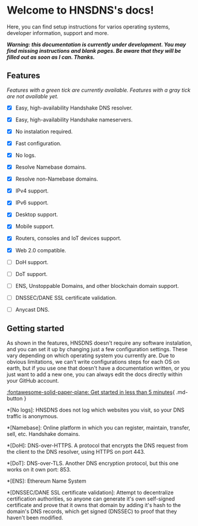 # Welcome to HNSDNS's docs!

Here, you can find setup instructions for varios operating systems, developer information, support and more.

***Warning: this documentation is currently under development. You may find missing instructions and blank pages. Be aware that they will be filled out as soon as I can. Thanks.***

## Features

*Features with a green tick are currently available. Features with a gray tick are not available yet.*

- [x] Easy, high-availability Handshake DNS resolver.

- [x] Easy, high-availability Handshake nameservers.

- [x] No instalation required.

- [x] Fast configuration.

- [x] No logs.

- [x] Resolve Namebase domains.

- [x] Resolve non-Namebase domains.

- [x] IPv4 support.

- [x] IPv6 support.

- [x] Desktop support.

- [x] Mobile support.

- [x] Routers, consoles and IoT devices support.

- [x] Web 2.0 compatible.

- [ ] DoH support.

- [ ] DoT support.

- [ ] ENS, Unstoppable Domains, and other blockchain domain support.

- [ ] DNSSEC/DANE SSL certificate validation.

- [ ] Anycast DNS.

## Getting started

As shown in the features, HNSDNS doesn't require any software instalation, and you can set it up by changing just a few configuration settings. These vary depending on which operating system you currently are. Due to obvious limitations, we can't write configurations steps for each OS on earth, but if you use one that doesn't have a documentation written, or you just want to add a new one, you can always edit the docs directly within your GitHub account.

[:fontawesome-solid-paper-plane: Get started in less than 5 minutes](/getting-started/){ .md-button }

<!-- Reference -->

*[No logs]: HNSDNS does not log which websites you visit, so your DNS traffic is anonymous.

*[Namebase]: Online platform in which you can register, maintain, transfer, sell, etc. Handshake domains.

*[DoH]: DNS-over-HTTPS. A protocol that encrypts the DNS request from the client to the DNS resolver, using HTTPS on port 443.

*[DoT]: DNS-over-TLS. Another DNS encryption protocol, but this one works on it own port: 853.

*[ENS]: Ethereum Name System

*[DNSSEC/DANE SSL certificate validation]: Attempt to decentralize certification authorities, so anyone can generate it's own self-signed certificate and prove that it owns that domain by adding it's hash to the domain's DNS records, which get signed (DNSSEC) to proof that they haven't been modified.
